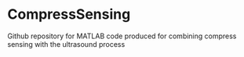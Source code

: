 # CompressSensing
Github repository for MATLAB code produced for combining compress sensing with the ultrasound process
